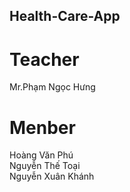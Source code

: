## Health-Care-App

# Teacher
Mr.Phạm Ngọc Hưng

# Menber
Hoàng Văn Phú  
Nguyễn Thế Toại  
Nguyễn Xuân Khánh
